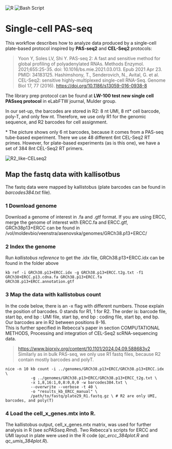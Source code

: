 ![R](https://img.shields.io/badge/r-%23276DC3.svg?style=for-the-badge&logo=r&logoColor=white) ![Bash Script](https://img.shields.io/badge/bash_script-%23121011.svg?style=for-the-badge&logo=gnu-bash&logoColor=white)

# Single-cell PAS-seq

This workflow describes how to analyze data produced by a single-cell plate-based protocol inspired by **PAS-seq2** and **CEL-Seq2** protocols:
> Yoon Y, Soles LV, Shi Y. PAS-seq 2: A fast and sensitive method for global profiling of polyadenylated RNAs. Methods Enzymol. 2021;655:25-35. doi: 10.1016/bs.mie.2021.03.013. Epub 2021 Apr 23. PMID: 34183125.
> Hashimshony, T., Senderovich, N., Avital, G. et al. CEL-Seq2: sensitive highly-multiplexed single-cell RNA-Seq. Genome Biol 17, 77 (2016). https://doi.org/10.1186/s13059-016-0938-8

The library prep protocol can be found at **LW-100 test new single cell PASseq protocol** in eLabFTW journal, Mulder group.

In our set-up, the barcodes are stored in R2: 8 nt UMI, 8 nt* cell barcode, poly-T, and only few nt. Therefore, we use only R1 for the genomic sequence, and R2 barcodes for cell assignment.

\* The picture shows only 6 nt barcodes, because it comes from a PAS-seq tube-based experiment. There we use 48 different 6nt CEL-Seq2 RT primes. However, for plate-based experiments (as is this one), we have a set of 384 8nt CEL-Seq2 RT primers.

![R2_like-CELseq2](https://github.com/user-attachments/assets/88cab12e-4d1a-4405-876f-6a085b09eef2)


## Map the fastq data with kallisotbus
The fastq data were mapped by kallistobus (plate barcodes can be found in _barcodes384.txt_ file).

### 1 Download genome
Download a genome of interest in .fa and .gtf format.
If you are using ERCC, merge the genome of interest with ERCC.fa and ERCC.gtf, GRCh38p13+ERCC can be found in /vol/moldevbio/veenstra/asenovska/genomes/GRCh38.p13+ERCC/

### 2 Index the genome
Run _kallistobus reference_ to get the .idx file, GRCh38.p13+ERCC.idx can be found in the folder above
```
kb ref -i GRCh38.p13+ERCC.idx -g GRCh38.p13+ERCC.t2g.txt -f1 GRCh38+ERCC.p13.cdna.fa GRCh38.p13+ERCC.fa GRCh38.p13+ERCC.annotation.gtf
```

### 3 Map the data with kallistobus count
In the code below, there is an -x flag with different numbers. Those explain the position of barcodes. 0 stands for R1, 1 for R2. The order is: barcode file, start bp, end bp : UMI file, start bp, end bp : coding file, start bp, end bp. Our barcodes are in R2 between positions 8-16.  
This is further specified in Rebecca's paper in section COMPUTATIONAL METHODS, Processing and integration of CEL-Seq2 scRNA-sequencing data.
> https://www.biorxiv.org/content/10.1101/2024.04.09.588683v2  
Similarly as in bulk PAS-seq, we only use R1 fastq files, because R2 contain mostly barcodes and polyT.
```
nice -n 10 kb count -i ../genomes/GRCh38.p13+ERCC/GRCh38.p13+ERCC.idx \
           -g ../genomes/GRCh38.p13+ERCC/GRCh38.p13+ERCC_t2g.txt \
           -x 1,8,16:1,0,8:0,0,0 -w barcodes384.txt \ 
           --overwrite --verbose -t 40 \
           -o "results_kb_ERCC_manual" \
           /path/to/fastq/plate29_R1.fastq.gz \ # R2 are only UMI, barcodes, and poly(T)
```

### 4 Load the cell_x_genes.mtx into R.
The kallistobus output, cell_x_genes.mtx matrix, was used for further analysis in R (see _scPASseq.Rmd_). Two Rebecca's scripts for ERCC and UMI layout in plate were used in the R code (_qc_ercc_384plot.R_ and _qc_umis_384plot.R_).
